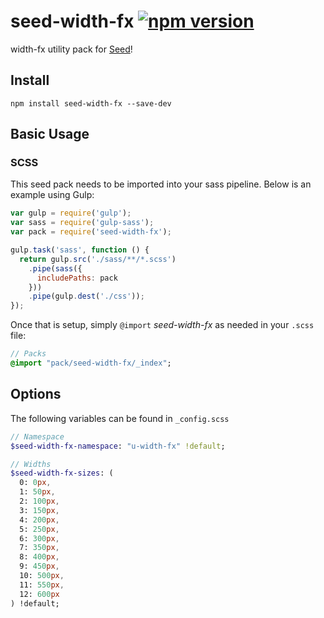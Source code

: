 # seed-width-fx [![npm version](https://badge.fury.io/js/seed-color-scheme.svg)](https://badge.fury.io/js/seed-color-scheme)

width-fx utility pack for [Seed](https://github.com/helpscout/seed)!

## Install
```
npm install seed-width-fx --save-dev
```


## Basic Usage

### SCSS
This seed pack needs to be imported into your sass pipeline. Below is an example using Gulp:


```javascript
var gulp = require('gulp');
var sass = require('gulp-sass');
var pack = require('seed-width-fx');

gulp.task('sass', function () {
  return gulp.src('./sass/**/*.scss')
    .pipe(sass({
      includePaths: pack
    }))
    .pipe(gulp.dest('./css'));
});
```

Once that is setup, simply `@import` *seed-width-fx* as needed in your `.scss` file:

```sass
// Packs
@import "pack/seed-width-fx/_index";
```

## Options

The following variables can be found in `_config.scss`

```sass
// Namespace
$seed-width-fx-namespace: "u-width-fx" !default;

// Widths
$seed-width-fx-sizes: (
  0: 0px,
  1: 50px,
  2: 100px,
  3: 150px,
  4: 200px,
  5: 250px,
  6: 300px,
  7: 350px,
  8: 400px,
  9: 450px,
  10: 500px,
  11: 550px,
  12: 600px
) !default;
```
